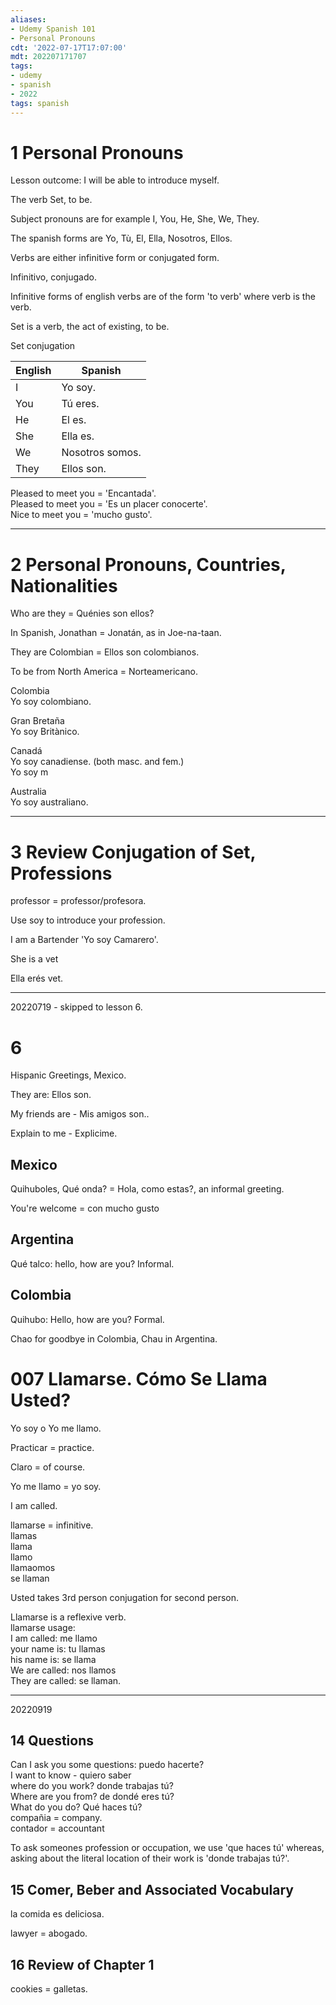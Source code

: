 ```yaml
---
aliases:
- Udemy Spanish 101
- Personal Pronouns
cdt: '2022-07-17T17:07:00'
mdt: 202207171707
tags:
- udemy
- spanish
- 2022
tags: spanish
---
```


# 1 Personal Pronouns

Lesson outcome: I will be able to introduce myself.

The verb Set, to be.

Subject pronouns are for example I, You, He, She, We, They.

The spanish forms are Yo, Tù, El, Ella, Nosotros, Ellos.

Verbs are either infinitive form or conjugated form.

Infinitivo, conjugado.

Infinitive forms of english verbs are of the form 'to verb' where verb is the verb.

Set is a verb, the act of existing, to be.

Set conjugation

English | Spanish
-|-
I |  Yo soy.
You | Tú eres.
He | El es.
She | Ella es.
We | Nosotros somos.
They | Ellos son.

Pleased to meet you = 'Encantada'.  
Pleased to meet you = 'Es un placer conocerte'.  
Nice to meet you = 'mucho gusto'.

---

# 2 Personal Pronouns, Countries, Nationalities

Who are they = Quénies son ellos?

In Spanish, Jonathan = Jonatán, as in Joe-na-taan.

They are Colombian = Ellos son colombianos.

To be from North America = Norteamericano.

Colombia  
Yo soy colombiano.

Gran Bretaña  
Yo soy Britànico.

Canadá  
Yo soy canadiense. (both masc. and fem.)  
Yo soy m

Australia  
Yo soy australiano.

---

# 3 Review Conjugation of Set, Professions

professor = professor/profesora.

Use soy to introduce your profession.

I am a Bartender 'Yo soy Camarero'.

She is a vet

Ella erés vet.

---

20220719 - skipped to lesson 6.

# 6

Hispanic Greetings, Mexico.

They are: Ellos son.

My friends are - Mis amigos son..

Explain to me - Explicime.

## Mexico

Quihuboles, Qué onda? = Hola, como estas?, an informal greeting.

You're welcome = con mucho gusto

## Argentina

Qué talco: hello, how are you? Informal.

## Colombia

Quihubo: Hello, how are you? Formal.

Chao for goodbye in Colombia, Chau in Argentina.

# 007 Llamarse. Cómo Se Llama Usted?

Yo soy o Yo me llamo.

Practicar = practice.

Claro = of course.

Yo me llamo = yo soy.

I am called.

llamarse = infinitive.  
llamas  
llama  
llamo  
llamaomos  
se llaman

Usted takes 3rd person conjugation for second person.

Llamarse is a reflexive verb.  
llamarse usage:  
I am called: me llamo  
your name is: tu llamas  
his name is: se llama  
We are called: nos llamos  
They are called: se llaman.

---

20220919

## 14 Questions

Can I ask you some questions: puedo hacerte?  
I want to know - quiero saber  
where do you work? donde trabajas tú?  
Where are you from? de dondé eres tú?  
What do you do? Qué haces tú?  
compañia = company.  
contador = accountant

To ask someones profession or occupation, we use 'que haces tú' whereas, asking about the literal location of their work is 'donde trabajas tú?'.

## 15 Comer, Beber and Associated Vocabulary

la comida es deliciosa.

lawyer = abogado.

## 16 Review of Chapter 1

cookies = galletas.